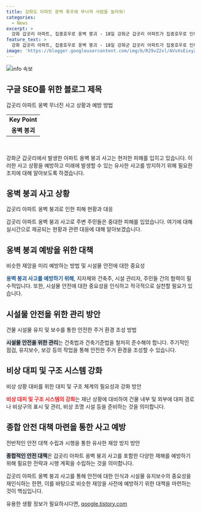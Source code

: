 ```yaml
---
title: 강화도 아파트 옹벽 폭우에 무너져 사람들 놀라워!
categories:
  - News
excerpt: >
  강화 갑곳리 아파트, 집중호우로 옹벽 붕괴 - 18일 강화군 갑곳리 아파트가 집중호우로 인해 옹벽이 붕괴했다. 사고 구체적인 상황에 대한 자세한 내용을 확인하세요.
feature_text: >
  강화 갑곳리 아파트, 집중호우로 옹벽 붕괴 - 18일 강화군 갑곳리 아파트가 집중호우로 인해 옹벽이 붕괴했다. 사고 구체적인 상황에 대한 자세한 내용을 확인하세요.
image: 'https://blogger.googleusercontent.com/img/b/R29vZ2xl/AVvXsEixyZcFfHzMRdzZMjFBmAUKJYCLCGyLL1o632UiGVXcaFdKo_bkvkuCioo0uUKlGfBVcT3P84aROyZIXSBEx3Aw5nCQ3pTgDom1WDC4m8eifvWiAmWEEVb4x6G_l8C0QH225ldMjyaFvpxGEBGNO37VmDTDMHGhJPq73UglMfDca1-0aw/s1600/blogspot.png'
---
```


<p><img src="https://blogger.googleusercontent.com/img/b/R29vZ2xl/AVvXsEixyZcFfHzMRdzZMjFBmAUKJYCLCGyLL1o632UiGVXcaFdKo_bkvkuCioo0uUKlGfBVcT3P84aROyZIXSBEx3Aw5nCQ3pTgDom1WDC4m8eifvWiAmWEEVb4x6G_l8C0QH225ldMjyaFvpxGEBGNO37VmDTDMHGhJPq73UglMfDca1-0aw/s1600/blogspot.png" alt="info 속보" /></p>

<h2 data-ke-size="size26">구글 SEO를 위한 블로그 제목</h2>

<p data-ke-size="size16">갑곳리 아파트 옹벽 무너진 사고 상황과 예방 방법</p>

<table>
  <tr>
    <td style="text-align: center; height: 17px;"><b>Key Point</b></td>
  </tr>
  <tr>
    <td style="text-align: center; height: 17px;"><b>옹벽 붕괴</b></td>
  </tr>
</table>

<p data-ke-size="size16">&nbsp;</p>

<p>강화군 갑곳리에서 발생한 아파트 옹벽 붕괴 사고는 현저한 피해를 입히고 있습니다. 이러한 사고 상황을 예방하고 미래에 발생할 수 있는 유사한 사고를 방지하기 위해 필요한 조치에 대해 알아보도록 하겠습니다.</p>

<h2 data-ke-size="size26">옹벽 붕괴 사고 상황</h2>

<p data-ke-size="size16">갑곳리 아파트 옹벽 붕괴로 인한 피해 현황과 대응</p>

<p>갑곳리 아파트 옹벽 붕괴 사고로 주변 주민들은 중대한 피해를 입었습니다. 여기에 대해 실시간으로 제공되는 현황과 관련 대응에 대해 알아보겠습니다.</p>

<h2 data-ke-size="size26">옹벽 붕괴 예방을 위한 대책</h2>

<p data-ke-size="size16">비슷한 재앙을 미리 예방하는 방법 및 시설물 안전에 대한 중요성</p>

<p><b><span style="color: #1a5490;">옹벽 붕괴 사고를 예방하기 위해</span></b>, 지자체와 건축주, 시설 관리자, 주민들 간의 협력이 필수적입니다. 또한, 시설물 안전에 대한 중요성을 인식하고 적극적으로 실천할 필요가 있습니다. </p>

<h2 data-ke-size="size26">시설물 안전을 위한 관리 방안</h2>

<p data-ke-size="size16">건물 시설물 유지 및 보수를 통한 안전한 주거 환경 조성 방법</p>

<p><b><span style="background-color: #21538527;">시설물 안전을 위한 관리</span></b>는 건축법과 건축기준법을 철저히 준수해야 합니다. 주기적인 점검, 유지보수, 보강 등의 작업을 통해 안전한 주거 환경을 조성할 수 있습니다.</p>

<h2 data-ke-size="size26">비상 대피 및 구조 시스템 강화</h2>

<p data-ke-size="size16">비상 상황 대비를 위한 대피 및 구조 체계의 필요성과 강화 방안</p>

<p><b><span style="color: #ee2323;">비상 대피 및 구조 시스템의 강화</span></b>는 재난 상황에 대비하여 건물 내부 및 외부에 대피 경로나 비상구의 표시 및 관리, 비상 조명 시설 등을 준비하는 것을 의미합니다. </p>

<h2 data-ke-size="size26">종합 안전 대책 마련을 통한 사고 예방</h2>

<p data-ke-size="size16">전반적인 안전 대책 수립과 시행을 통한 유사한 재앙 방지 방안</p>

<p><b><span style="background-color: #21538527;">종합적인 안전 대책</span></b>은 갑곳리 아파트 옹벽 붕괴 사고를 포함한 다양한 재해를 예방하기 위해 필요한 전략과 시행 계획을 수립하는 것을 의미합니다. </p>

<p>갑곳리 아파트 옹벽 붕괴 사고를 통해 안전에 대한 인식과 시설물 유지보수의 중요성을 재인식하는 한편, 이를 바탕으로 비슷한 재앙을 사전에 예방하기 위한 대책을 마련하는 것이 핵심입니다.</p>
유용한 생활 정보가 필요하시다면, <a href="https://qoogle.tistory.com" rel="dofollow">qoogle.tistory.com</a>


